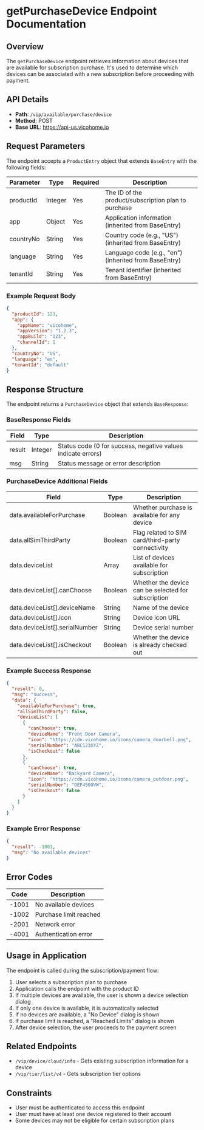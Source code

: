 # getPurchaseDevice Endpoint Documentation

## Overview
The `getPurchaseDevice` endpoint retrieves information about devices that are available for subscription purchase. It's used to determine which devices can be associated with a new subscription before proceeding with payment.

## API Details
- **Path**: `/vip/available/purchase/device`
- **Method**: POST
- **Base URL**: https://api-us.vicohome.io

## Request Parameters
The endpoint accepts a `ProductEntry` object that extends `BaseEntry` with the following fields:

| Parameter | Type | Required | Description |
|-----------|------|----------|-------------|
| productId | Integer | Yes | The ID of the product/subscription plan to purchase |
| app | Object | Yes | Application information (inherited from BaseEntry) |
| countryNo | String | Yes | Country code (e.g., "US") (inherited from BaseEntry) |
| language | String | Yes | Language code (e.g., "en") (inherited from BaseEntry) |
| tenantId | String | Yes | Tenant identifier (inherited from BaseEntry) |

### Example Request Body
```json
{
  "productId": 123,
  "app": {
    "appName": "vicohome",
    "appVersion": "1.2.3",
    "appBuild": "123",
    "channelId": 1
  },
  "countryNo": "US",
  "language": "en",
  "tenantId": "default"
}
```

## Response Structure
The endpoint returns a `PurchaseDevice` object that extends `BaseResponse`:

### BaseResponse Fields
| Field | Type | Description |
|-------|------|-------------|
| result | Integer | Status code (0 for success, negative values indicate errors) |
| msg | String | Status message or error description |

### PurchaseDevice Additional Fields
| Field | Type | Description |
|-------|------|-------------|
| data.availableForPurchase | Boolean | Whether purchase is available for any device |
| data.allSimThirdParty | Boolean | Flag related to SIM card/third-party connectivity |
| data.deviceList | Array | List of devices available for subscription |
| data.deviceList[].canChoose | Boolean | Whether the device can be selected for subscription |
| data.deviceList[].deviceName | String | Name of the device |
| data.deviceList[].icon | String | Device icon URL |
| data.deviceList[].serialNumber | String | Device serial number |
| data.deviceList[].isCheckout | Boolean | Whether the device is already checked out |

### Example Success Response
```json
{
  "result": 0,
  "msg": "success",
  "data": {
    "availableForPurchase": true,
    "allSimThirdParty": false,
    "deviceList": [
      {
        "canChoose": true,
        "deviceName": "Front Door Camera",
        "icon": "https://cdn.vicohome.io/icons/camera_doorbell.png",
        "serialNumber": "ABC123XYZ",
        "isCheckout": false
      },
      {
        "canChoose": true,
        "deviceName": "Backyard Camera",
        "icon": "https://cdn.vicohome.io/icons/camera_outdoor.png",
        "serialNumber": "DEF456UVW",
        "isCheckout": false
      }
    ]
  }
}
```

### Example Error Response
```json
{
  "result": -1001,
  "msg": "No available devices"
}
```

## Error Codes
| Code | Description |
|------|-------------|
| -1001 | No available devices |
| -1002 | Purchase limit reached |
| -2001 | Network error |
| -4001 | Authentication error |

## Usage in Application
The endpoint is called during the subscription/payment flow:
1. User selects a subscription plan to purchase
2. Application calls the endpoint with the product ID
3. If multiple devices are available, the user is shown a device selection dialog
4. If only one device is available, it is automatically selected
5. If no devices are available, a "No Device" dialog is shown
6. If purchase limit is reached, a "Reached Limits" dialog is shown
7. After device selection, the user proceeds to the payment screen

## Related Endpoints
- `/vip/device/cloud/info` - Gets existing subscription information for a device
- `/vip/tier/list/v4` - Gets subscription tier options

## Constraints
- User must be authenticated to access this endpoint
- User must have at least one device registered to their account
- Some devices may not be eligible for certain subscription plans
